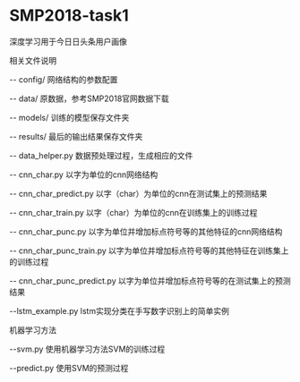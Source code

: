 # SMP2018-task1
深度学习用于今日日头条用户画像

相关文件说明
<p>-- config/     网络结构的参数配置
<p>-- data/       原数据，参考SMP2018官网数据下载
<p>-- models/     训练的模型保存文件夹
<p>-- results/    最后的输出结果保存文件夹


<p>-- data_helper.py 数据预处理过程，生成相应的文件
<p>-- cnn_char.py  以字为单位的cnn网络结构
<p>-- cnn_char_predict.py 以字（char）为单位的cnn在测试集上的预测结果
<p>-- cnn_char_train.py   以字（char）为单位的cnn在训练集上的训练过程
<p>-- cnn_char_punc.py    以字为单位并增加标点符号等的其他特征的cnn网络结构
<p>-- cnn_char_punc_train.py    以字为单位并增加标点符号等的其他特征在训练集上的训练过程
<p>-- cnn_char_punc_predict.py    以字为单位并增加标点符号等的在测试集上的预测结果

<p>--lstm_example.py    lstm实现分类在手写数字识别上的简单实例


<h size =5>机器学习方法
<p>--svm.py   使用机器学习方法SVM的训练过程     
<p>--predict.py  使用SVM的预测过程
